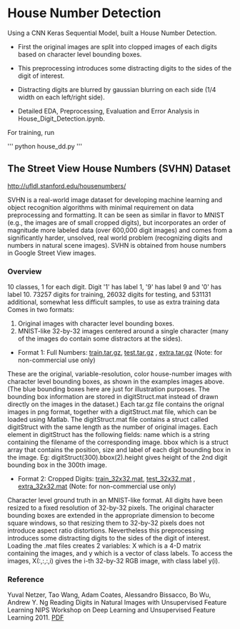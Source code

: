 # House Number Detection
Using a CNN Keras Sequential Model, built a House Number Detection.

- First the original images are split into clopped images of each digits based on character level bounding boxes.

- This preprocessing introduces some distracting digits to the sides of the digit of interest.

- Distracting digits are blurred by gaussian blurring on each side (1/4 width on each left/right side).

- Detailed EDA, Preprocessing, Evaluation and Error Analysis in House_Digit_Detection.ipynb.

For training, run

'''
python house_dd.py
'''


## The Street View House Numbers (SVHN) Dataset
http://ufldl.stanford.edu/housenumbers/

SVHN is a real-world image dataset for developing machine learning and object recognition algorithms with minimal requirement on data preprocessing and formatting. It can be seen as similar in flavor to MNIST (e.g., the images are of small cropped digits), but incorporates an order of magnitude more labeled data (over 600,000 digit images) and comes from a significantly harder, unsolved, real world problem (recognizing digits and numbers in natural scene images). SVHN is obtained from house numbers in Google Street View images.


### Overview

10 classes, 1 for each digit. Digit '1' has label 1, '9' has label 9 and '0' has label 10.
73257 digits for training, 26032 digits for testing, and 531131 additional, somewhat less difficult samples, to use as extra training data
Comes in two formats:
1. Original images with character level bounding boxes.
2. MNIST-like 32-by-32 images centered around a single character (many of the images do contain some distractors at the sides).


- Format 1: Full Numbers: [train.tar.gz](http://ufldl.stanford.edu/housenumbers/train.tar.gz), [test.tar.gz](http://ufldl.stanford.edu/housenumbers/test.tar.gz) , [extra.tar.gz](http://ufldl.stanford.edu/housenumbers/extra.tar.gz) (Note: for non-commercial use only)

These are the original, variable-resolution, color house-number images with character level bounding boxes, as shown in the examples images above. (The blue bounding boxes here are just for illustration purposes. The bounding box information are stored in digitStruct.mat instead of drawn directly on the images in the dataset.) Each tar.gz file contains the orignal images in png format, together with a digitStruct.mat file, which can be loaded using Matlab. The digitStruct.mat file contains a struct called digitStruct with the same length as the number of original images. Each element in digitStruct has the following fields: name which is a string containing the filename of the corresponding image. bbox which is a struct array that contains the position, size and label of each digit bounding box in the image. Eg: digitStruct(300).bbox(2).height gives height of the 2nd digit bounding box in the 300th image.

- Format 2: Cropped Digits: [train_32x32.mat](http://ufldl.stanford.edu/housenumbers/train_32x32.mat), [test_32x32.mat](http://ufldl.stanford.edu/housenumbers/test_32x32.mat) , [extra_32x32.mat](http://ufldl.stanford.edu/housenumbers/extra_32x32.mat) (Note: for non-commercial use only)

Character level ground truth in an MNIST-like format. All digits have been resized to a fixed resolution of 32-by-32 pixels. The original character bounding boxes are extended in the appropriate dimension to become square windows, so that resizing them to 32-by-32 pixels does not introduce aspect ratio distortions. Nevertheless this preprocessing introduces some distracting digits to the sides of the digit of interest. Loading the .mat files creates 2 variables: X which is a 4-D matrix containing the images, and y which is a vector of class labels. To access the images, X(:,:,:,i) gives the i-th 32-by-32 RGB image, with class label y(i).

### Reference
Yuval Netzer, Tao Wang, Adam Coates, Alessandro Bissacco, Bo Wu, Andrew Y. Ng Reading Digits in Natural Images with Unsupervised Feature Learning NIPS Workshop on Deep Learning and Unsupervised Feature Learning 2011. [PDF](http://ufldl.stanford.edu/housenumbers/nips2011_housenumbers.pdf)
